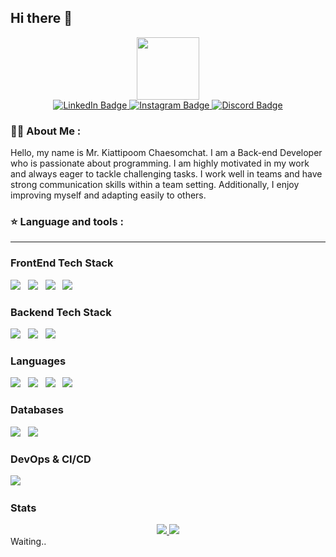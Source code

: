## Hi there 👋
  <div id="header" align="center">
  <img src="https://media.giphy.com/media/M9gbBd9nbDrOTu1Mqx/giphy.gif" width="100"/>
</div>
<div id="badges" align="center">
  <a href="#">
    <img src="https://img.shields.io/badge/LinkedIn-blue?style=for-the-badge&logo=linkedin&logoColor=white" alt="LinkedIn Badge"/>
  </a>
  <a href="https://www.instagram.com/merlinz.xd/">
    <img src="https://img.shields.io/badge/instagram-red?style=for-the-badge&logo=instagram&logoColor=white" alt="Instagram Badge"/>
  </a>
  <a href="#">
    <img src="https://img.shields.io/badge/Discord-blue?style=for-the-badge&logo=discord&label=merlin.xd&logoColor=white" alt="Discord Badge"/>
  </a>
</div>

### :woman_technologist: About Me :
Hello, my name is Mr. Kiattipoom Chaesomchat. I am a Back-end Developer who is passionate about programming. I am highly motivated in my work and always eager to tackle challenging tasks. I work well in teams and have strong communication skills within a team setting. Additionally, I enjoy improving myself and adapting easily to others.
### ⭐ Language and tools :
<hr>

### FrontEnd Tech Stack
<img src="https://img.shields.io/badge/nextjs-%23000000?style=for-the-badge&logo=nextdotjs&logoColor=white"/> &nbsp;
<img src="https://img.shields.io/badge/VUE-42d392?style=for-the-badge&logo=vuedotjs&logoColor=white"/> &nbsp;
<img src="https://img.shields.io/badge/Codeigniter-ff5733?style=for-the-badge&logo=codeigniter&logoColor=white"/> &nbsp;
<img src="https://img.shields.io/badge/Tailwind CSS-%2306B6D4?style=for-the-badge&logo=tailwindcss&logoColor=white"/> &nbsp;
### Backend Tech Stack
<div>
  <img src="https://img.shields.io/badge/express-%23000000?style=for-the-badge&logo=express&logoColor=white"/> &nbsp;
  <img src="https://img.shields.io/badge/sequelize-3b76c3?style=for-the-badge&logo=sequelize&logoColor=white"/> &nbsp;
  <img src="https://img.shields.io/badge/axios-a166ff?style=for-the-badge&logo=axios&logoColor=white"/> &nbsp;
</div>

### Languages
<div>
  <img src="https://img.shields.io/badge/PHP-7A86B8?style=for-the-badge&logo=php&logoColor=white"/> &nbsp;
  <img src="https://img.shields.io/badge/javascript-ffe261?style=for-the-badge&logo=javascript&logoColor=white"/> &nbsp;
  <img src="https://img.shields.io/badge/python-ffe261?style=for-the-badge&logo=python&logoColor=white"/> &nbsp;
  <img src="https://img.shields.io/badge/lua-0209d9?style=for-the-badge&logo=lua&logoColor=white"/> &nbsp;
</div>

### Databases
<div>
  <img src="https://img.shields.io/badge/mysql-3E6E93?style=for-the-badge&logo=mysql&logoColor=white"/> &nbsp;
  <img src="https://img.shields.io/badge/mongodb-13aa52?style=for-the-badge&logo=mongodb&logoColor=white"/> &nbsp;
</div>

### DevOps & CI/CD
<div>
  <img src="https://img.shields.io/badge/vercel-%23000000?style=for-the-badge&logo=vercel&logoColor=white"/> &nbsp;
</div>

### Stats
<div align="center" dir="auto">
  <a href="#">
  <img src="https://github-readme-stats.vercel.app/api?username=merlinxdev&show_icons=true&hide_border=false&theme=midnight-purple"/>
    </a>
  <a href="#">
    <img src="https://github-readme-stats.vercel.app/api/top-langs?username=merlinxdev&layout=compact&langs_count=8&card_width=320&hide_border=false&theme=midnight-purple&show_icons=true"/>
  </a>
</div>

<div>
   Waiting..
</div>
